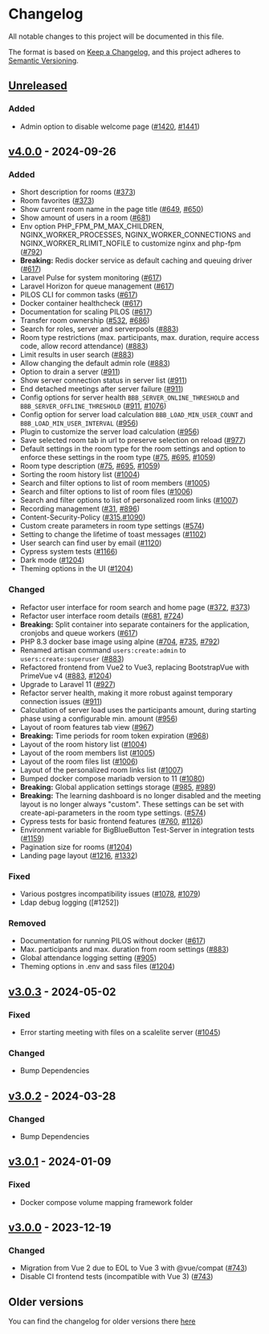 # Changelog
All notable changes to this project will be documented in this file.

The format is based on [Keep a Changelog](https://keepachangelog.com/en/1.0.0/),
and this project adheres to [Semantic Versioning](https://semver.org/spec/v2.0.0.html).

## [Unreleased]
### Added
- Admin option to disable welcome page ([#1420], [#1441])

## [v4.0.0] - 2024-09-26
### Added
- Short description for rooms ([#373])
- Room favorites ([#373])
- Show current room name in the page title  ([#649], [#650])
- Show amount of users in a room ([#681])
- Env option PHP_FPM_PM_MAX_CHILDREN, NGINX_WORKER_PROCESSES, NGINX_WORKER_CONNECTIONS and NGINX_WORKER_RLIMIT_NOFILE to customize nginx and php-fpm ([#792])
- **Breaking:** Redis docker service as default caching and queuing driver ([#617])
- Laravel Pulse for system monitoring ([#617])
- Laravel Horizon for queue management ([#617])
- PILOS CLI for common tasks ([#617])
- Docker container healthcheck ([#617])
- Documentation for scaling PILOS ([#617])
- Transfer room ownership ([#532], [#686])
- Search for roles, server and serverpools ([#883])
- Room type restrictions (max. participants, max. duration, require access code, allow record attendance) ([#883])
- Limit results in user search ([#883])
- Allow changing the default admin role ([#883])
- Option to drain a server ([#911])
- Show server connection status in server list ([#911])
- End detached meetings after server failure ([#911])
- Config options for server health `BBB_SERVER_ONLINE_THRESHOLD` and `BBB_SERVER_OFFLINE_THRESHOLD` ([#911], [#1076])
- Config option for server load calculation `BBB_LOAD_MIN_USER_COUNT` and `BBB_LOAD_MIN_USER_INTERVAL` ([#956])
- Plugin to customize the server load calculation ([#956])
- Save selected room tab in url to preserve selection on reload ([#977])
- Default settings in the room type for the room settings and option to enforce these settings in the room type ([#75], [#695], [#1059])
- Room type description ([#75], [#695], [#1059])
- Sorting the room history list ([#1004])
- Search and filter options to list of room members ([#1005])
- Search and filter options to list of room files ([#1006])
- Search and filter options to list of personalized room links ([#1007])
- Recording management ([#31], [#896]) 
- Content-Security-Policy ([#315],[#1090])
- Custom create parameters in room type settings ([#574])
- Setting to change the lifetime of toast messages ([#1102])
- User search can find user by email ([#1120])
- Cypress system tests ([#1166])
- Dark mode ([#1204])
- Theming options in the UI ([#1204])

### Changed
- Refactor user interface for room search and home page ([#372], [#373])
- Refactor user interface room details ([#681], [#724])
- **Breaking:** Split container into separate containers for the application, cronjobs and queue workers ([#617])
- PHP 8.3 docker base image using alpine ([#704], [#735], [#792])
- Renamed artisan command `users:create:admin` to `users:create:superuser` ([#883])
- Refactored frontend from Vue2 to Vue3, replacing BootstrapVue with PrimeVue v4 ([#883], [#1204])
- Upgrade to Laravel 11 ([#927])
- Refactor server health, making it more robust against temporary connection issues ([#911])
- Calculation of server load uses the participants amount, during starting phase using a configurable min. amount ([#956])
- Layout of room features tab view ([#967])
- **Breaking:** Time periods for room token expiration ([#968])
- Layout of the room history list ([#1004])
- Layout of the room members list ([#1005])
- Layout of the room files list ([#1006])
- Layout of the personalized room links list ([#1007])
- Bumped docker compose mariadb version to 11 ([#1080])
- **Breaking:** Global application settings storage ([#985], [#989])
- **Breaking:** The learning dashboard is no longer disabled and the meeting layout is no longer always "custom". These settings can be set with create-api-parameters in the room type settings. ([#574])
- Cypress tests for basic frontend features ([#760], [#1126])
- Environment variable for BigBlueButton Test-Server in integration tests ([#1159])
- Pagination size for rooms ([#1204])
- Landing page layout ([#1216], [#1332])

### Fixed
- Various postgres incompatibility issues ([#1078], [#1079])
- Ldap debug logging ([#1252])

### Removed
- Documentation for running PILOS without docker ([#617])
- Max. participants and max. duration from room settings ([#883])
- Global attendance logging setting ([#905])
- Theming options in .env and sass files ([#1204])

## [v3.0.3] - 2024-05-02
### Fixed
- Error starting meeting with files on a scalelite server ([#1045])

### Changed
- Bump Dependencies

## [v3.0.2] - 2024-03-28
### Changed
- Bump Dependencies

## [v3.0.1] - 2024-01-09
### Fixed
- Docker compose volume mapping framework folder

## [v3.0.0] - 2023-12-19
### Changed
- Migration from Vue 2 due to EOL to Vue 3 with @vue/compat ([#743])
- Disable CI frontend tests (incompatible with Vue 3) ([#743])

## Older versions
You can find the changelog for older versions there [here](https://github.com/THM-Health/PILOS/blob/2.x/CHANGELOG.md)

[#31]: https://github.com/THM-Health/PILOS/issues/31
[#75]: https://github.com/THM-Health/PILOS/issues/75
[#315]: https://github.com/THM-Health/PILOS/issues/315
[#372]: https://github.com/THM-Health/PILOS/issues/372
[#373]: https://github.com/THM-Health/PILOS/pull/373
[#532]: https://github.com/THM-Health/PILOS/issues/532
[#574]: https://github.com/THM-Health/PILOS/pull/574
[#617]: https://github.com/THM-Health/PILOS/pull/617
[#649]: https://github.com/THM-Health/PILOS/issues/649
[#650]: https://github.com/THM-Health/PILOS/pull/650
[#681]: https://github.com/THM-Health/PILOS/pull/681
[#686]: https://github.com/THM-Health/PILOS/pull/686
[#695]: https://github.com/THM-Health/PILOS/issues/695
[#704]: https://github.com/THM-Health/PILOS/issues/704
[#724]: https://github.com/THM-Health/PILOS/pull/724
[#735]: https://github.com/THM-Health/PILOS/pull/735
[#743]: https://github.com/THM-Health/PILOS/pull/743
[#760]: https://github.com/THM-Health/PILOS/issues/760
[#792]: https://github.com/THM-Health/PILOS/pull/792
[#883]: https://github.com/THM-Health/PILOS/pull/883
[#896]: https://github.com/THM-Health/PILOS/pull/896
[#905]: https://github.com/THM-Health/PILOS/pull/905
[#911]: https://github.com/THM-Health/PILOS/pull/911
[#927]: https://github.com/THM-Health/PILOS/pull/927
[#956]: https://github.com/THM-Health/PILOS/pull/956
[#967]: https://github.com/THM-Health/PILOS/pull/967
[#968]: https://github.com/THM-Health/PILOS/pull/968
[#977]: https://github.com/THM-Health/PILOS/pull/977
[#985]: https://github.com/THM-Health/PILOS/issues/985
[#989]: https://github.com/THM-Health/PILOS/pull/989
[#1004]: https://github.com/THM-Health/PILOS/pull/1004
[#1005]: https://github.com/THM-Health/PILOS/pull/1005
[#1006]: https://github.com/THM-Health/PILOS/pull/1006
[#1007]: https://github.com/THM-Health/PILOS/pull/1007
[#1045]: https://github.com/THM-Health/PILOS/issues/1045
[#1059]: https://github.com/THM-Health/PILOS/pull/1059
[#1071]: https://github.com/THM-Health/PILOS/issues/1071
[#1076]: https://github.com/THM-Health/PILOS/issues/1076
[#1078]: https://github.com/THM-Health/PILOS/issues/1078
[#1079]: https://github.com/THM-Health/PILOS/pull/1079
[#1080]: https://github.com/THM-Health/PILOS/pull/1080
[#1090]: https://github.com/THM-Health/PILOS/pull/1090
[#1102]: https://github.com/THM-Health/PILOS/pull/1102
[#1120]: https://github.com/THM-Health/PILOS/pull/1120
[#1126]: https://github.com/THM-Health/PILOS/pull/1126
[#1159]: https://github.com/THM-Health/PILOS/pull/1159
[#1166]: https://github.com/THM-Health/PILOS/pull/1166
[#1204]: https://github.com/THM-Health/PILOS/pull/1204
[#1216]: https://github.com/THM-Health/PILOS/issues/1216
[#1332]: https://github.com/THM-Health/PILOS/pull/1332
[#1420]: https://github.com/THM-Health/PILOS/issues/1420
[#1441]: https://github.com/THM-Health/PILOS/pull/1441

[unreleased]: https://github.com/THM-Health/PILOS/compare/v4.0.0...develop
[v3.0.0]: https://github.com/THM-Health/PILOS/releases/tag/v3.0.0
[v3.0.1]: https://github.com/THM-Health/PILOS/releases/tag/v3.0.1
[v3.0.2]: https://github.com/THM-Health/PILOS/releases/tag/v3.0.2
[v3.0.3]: https://github.com/THM-Health/PILOS/releases/tag/v3.0.3
[v4.0.0]: https://github.com/THM-Health/PILOS/releases/tag/v4.0.0
